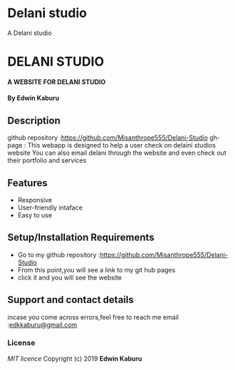 # Delani studio
A Delani studio
# DELANI STUDIO
#### A WEBSITE FOR DELANI STUDIO
#### By **Edwin Kaburu**
## Description
github repository :https://github.com/Misanthrope555/Delani-Studio
gh-page :
This webapp is designed to help a user check on delaini studios website
You can also email delani through the website and even check out their portfolio and services
## Features
* Responsive
* User-friendly intaface
* Easy to use
## Setup/Installation Requirements
* Go to my github repository :https://github.com/Misanthrope555/Delani-Studio
* From this point,you will see a link to my git hub pages
* click it and you will see the website
## Support and contact details
 incase you come across errors,feel free to reach me
email :edkkaburu@gmail.com
### License
*MIT licence*
Copyright (c) 2019 **Edwin Kaburu**
